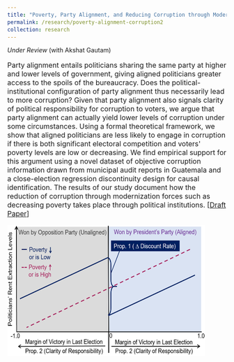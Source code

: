```yaml
---
title: "Poverty, Party Alignment, and Reducing Corruption through Modernization: Evidence from Guatemala"
permalink: /research/poverty-alignment-corruption2
collection: research
---
```


<style>
.thumbnaildiss1 {
    background-color: black;
    height: 300px;
    display: inline-block; 
    background-size: cover; 
    background-position: center center;
    background-repeat: no-repeat;
}
</style>

*Under Review* (with Akshat Gautam)

<p style="font-size: 12pt; width: 100%; text-align: left;">Party alignment entails politicians sharing the same party at higher and lower levels of government, giving aligned politicians greater access to the spoils of the bureaucracy. Does the political-institutional configuration of party alignment thus necessarily lead to more corruption? Given that party alignment also signals clarity of political responsibility for corruption to voters, we argue that party alignment can actually yield lower levels of corruption under some circumstances. Using a formal theoretical framework, we show that aligned politicians are less likely to engage in corruption if there is both significant electoral competition and voters' poverty levels are low or decreasing. We find empirical support for this argument using a novel dataset of objective corruption information drawn from municipal audit reports in Guatemala and a close-election regression discontinuity design for causal identification. The results of our study document how the reduction of corruption through modernization forces such as decreasing poverty takes place through political institutions. [<a href="https://mikedenly.com/files/dg-corruption.pdf">Draft Paper</a>]</p>

<p style="font-size: 12pt; width: 100%; text-align: left;"><img src="/images/prop1and2.png" class="thumbnaildiss1" style="width: 90%;"></p>